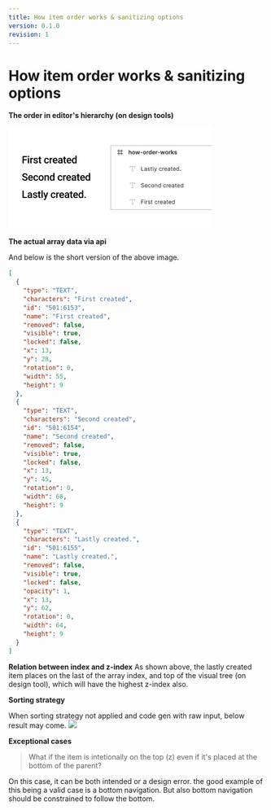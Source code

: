 ```yaml
---
title: How item order works & sanitizing options
version: 0.1.0
revision: 1
---
```


# How item order works & sanitizing options

**The order in editor's hierarchy (on design tools)**

![](./assets/how-order-works.png)

**The actual array data via api**

And below is the short version of the above image.

```json
[
  {
    "type": "TEXT",
    "characters": "First created",
    "id": "501:6153",
    "name": "First created",
    "removed": false,
    "visible": true,
    "locked": false,
    "x": 13,
    "y": 28,
    "rotation": 0,
    "width": 55,
    "height": 9
  },
  {
    "type": "TEXT",
    "characters": "Second created",
    "id": "501:6154",
    "name": "Second created",
    "removed": false,
    "visible": true,
    "locked": false,
    "x": 13,
    "y": 45,
    "rotation": 0,
    "width": 68,
    "height": 9
  },
  {
    "type": "TEXT",
    "characters": "Lastly created.",
    "id": "501:6155",
    "name": "Lastly created.",
    "removed": false,
    "visible": true,
    "locked": false,
    "opacity": 1,
    "x": 13,
    "y": 62,
    "rotation": 0,
    "width": 64,
    "height": 9
  }
]
```

**Relation between index and z-index**
As shown above, the lastly created item places on the last of the array index, and top of the visual tree (on design tool), which will have the highest z-index also.

**Sorting strategy**

When sorting strategy not applied and code gen with raw input, below result may come.
![](./worng-sorting-example-when-not-sanitized.png)

**Exceptional cases**

> What if the item is intetionally on the top (z) even if it's placed at the bottom of the parent?

On this case, it can be both intended or a design error. the good example of this being a valid case is a bottom navigation. But also bottom navigation should be constrained to follow the bottom.
